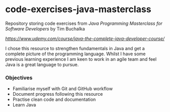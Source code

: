 # code-exercises-java-masterclass
Repository storing code exercises from *Java Programming Masterclass for Software Developers* by Tim Buchalka

*https://www.udemy.com/course/java-the-complete-java-developer-course/*

I chose this resource to strengthen fundamentals in Java and get a complete picture of the programming language.
Whilst I have some previous learning experience I am keen to work in an agile team and feel Java is a great language to pursue.

<h3>Objectives</h3>

* Familiarise myself with Git and GitHub workflow
* Document progress following this resource
* Practise clean code and documentation
* Learn Java
